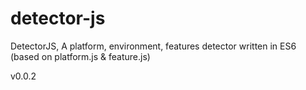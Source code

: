 # detector-js
DetectorJS, A platform, environment, features detector written in ES6 (based on platform.js & feature.js)

v0.0.2
